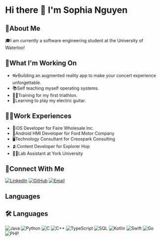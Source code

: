 # Hi there 👋 I'm Sophia Nguyen

<!--
**sophian3105/sophian3105** is a ✨ _special_ ✨ repository because its `README.md` (this file) appears on your GitHub profile.

Here are some ideas to get you started:

- 🔭 I’m currently working on ...
- 🌱 I’m currently learning ...
- 👯 I’m looking to collaborate on ...
- 🤔 I’m looking for help with ...
- 💬 Ask me about ...
- 📫 How to reach me: ...
- 😄 Pronouns: ...
- ⚡ Fun fact: ...
-->

## 🙈About Me
🎓I am currently a software engineering student at the University of Waterloo!


## 🔭What I'm Working On
- 👓Building an augmented reality app to make your concert experience unforgettable.
- 📚Self teaching myself operating systems.
- 🏃‍♀️Training for my first triathlon.
- 🎸Learning to play my electric guitar.


## 👩‍💻Work Experiences
- 📱iOS Developer for Faire Wholesale Inc.
- 🚗Android HMI Developer for Ford Motor Company
- 🖥️Technology Consultant for Creospark Consulting
- 🫂Content Developer for Explorer Hop
- 👩‍🔬Lab Assistant at York University

## 📲Connect With Me
[![LinkedIn](https://img.shields.io/badge/LinkedIn-0A66C2?style=for-the-badge&logo=linkedin&logoColor=white)]([https://www.linkedin.com/in/sophia-nguyen](https://www.linkedin.com/in/sophia-nguyen-391779213/))   [![GitHub](https://img.shields.io/badge/GitHub-181717?style=for-the-badge&logo=github&logoColor=white)](https://github.com/sophian3105)   [![Email](https://img.shields.io/badge/Email-D14836?style=for-the-badge&logo=gmail&logoColor=white)](mailto:sophian3105@gmail.com)  

## Languages
## 🛠️ Languages  

![Java](https://img.shields.io/badge/Java-007396?style=for-the-badge&logo=openjdk&logoColor=white)  ![Python](https://img.shields.io/badge/Python-3776AB?style=for-the-badge&logo=python&logoColor=white)  ![C](https://img.shields.io/badge/C-00599C?style=for-the-badge&logo=c&logoColor=white)  ![C++](https://img.shields.io/badge/C++-00599C?style=for-the-badge&logo=cplusplus&logoColor=white) ![TypeScript](https://img.shields.io/badge/TypeScript-3178C6?style=for-the-badge&logo=typescript&logoColor=white)  ![SQL](https://img.shields.io/badge/SQL-336791?style=for-the-badge&logo=postgresql&logoColor=white) ![Kotlin](https://img.shields.io/badge/Kotlin-7F52FF?style=for-the-badge&logo=kotlin&logoColor=white)  ![Swift](https://img.shields.io/badge/Swift-FA7343?style=for-the-badge&logo=swift&logoColor=white)  ![Go](https://img.shields.io/badge/Go-00ADD8?style=for-the-badge&logo=go&logoColor=white)  ![PHP](https://img.shields.io/badge/PHP-777BB4?style=for-the-badge&logo=php&logoColor=white)  

## 


